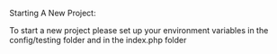 Starting A New Project:

To start a new project please set up your environment variables in the config/testing folder and in the index.php folder
